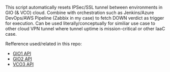 This script automatically resets IPSec/SSL tunnel between environments in GIO (& VCO) cloud.
Combine with orchestration such as Jenkins/Azure DevOps/AWS Pipeline (Zabbix in my case) to fetch DOWN verdict as trigger for execution.
Can be used literally/conceptually for similiar use case to other cloud VPN tunnel where tunnel uptime is mission-critical or other IaaC case.

Refference used/related in this repo:
- [GIO1 API](http://docs.cloudstack.apache.org/projects/archived-cloudstack-getting-started/en/latest/dev.html)
- [GIO2 API](https://vdc-download.vmware.com/vmwb-repository/dcr-public/eb72431f-9e96-4afe-9e64-bc5616595949/9f2ff04e-d2ec-4dbf-8142-2d48c53b6091/vcloud_nsx_api_guide_33_0.pdf)
- [VCO3 API](https://developer.vmware.com/apis/1037/velocloud-sdwan-vco-api)
